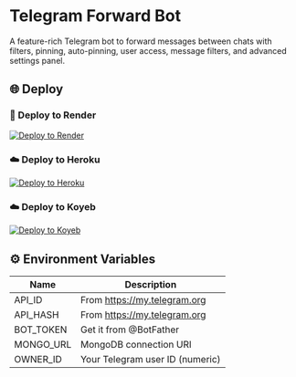 # Telegram Forward Bot

A feature-rich Telegram bot to forward messages between chats with filters, pinning, auto-pinning, user access, message filters, and advanced settings panel.

## 🌐 Deploy

### 🚀 Deploy to Render

[![Deploy to Render](https://render.com/images/deploy-to-render-button.svg)](https://render.com/deploy?repo=https://github.com/jairamjiki/Forward-bot)

### ☁️ Deploy to Heroku

[![Deploy to Heroku](https://www.herokucdn.com/deploy/button.svg)](https://heroku.com/deploy?template=https://github.com/jairamjiki/Forward-bot)

### ☁️ Deploy to Koyeb

[![Deploy to Koyeb](https://www.koyeb.com/static/images/deploy/button.svg)](https://app.koyeb.com/deploy?name=forward-bot&repository=jairamjiki%2FForward-bot&branch=main&instance_type=free&instances_min=0)

## ⚙️ Environment Variables

| Name       | Description                         |
|------------|-------------------------------------|
| API_ID     | From https://my.telegram.org        |
| API_HASH   | From https://my.telegram.org        |
| BOT_TOKEN  | Get it from @BotFather              |
| MONGO_URL  | MongoDB connection URI              |
| OWNER_ID   | Your Telegram user ID (numeric)     |
